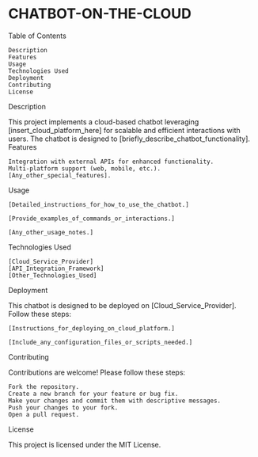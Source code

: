 # CHATBOT-ON-THE-CLOUD
Table of Contents

    Description
    Features
    Usage
    Technologies Used
    Deployment
    Contributing
    License

Description

This project implements a cloud-based chatbot leveraging [insert_cloud_platform_here] for scalable and efficient interactions with users. The chatbot is designed to [briefly_describe_chatbot_functionality].
Features

    Integration with external APIs for enhanced functionality.
    Multi-platform support (web, mobile, etc.).
    [Any_other_special_features].


Usage

    [Detailed_instructions_for_how_to_use_the_chatbot.]

    [Provide_examples_of_commands_or_interactions.]

    [Any_other_usage_notes.]

Technologies Used

    [Cloud_Service_Provider]
    [API_Integration_Framework]
    [Other_Technologies_Used]

Deployment

This chatbot is designed to be deployed on [Cloud_Service_Provider]. Follow these steps:

    [Instructions_for_deploying_on_cloud_platform.]

    [Include_any_configuration_files_or_scripts_needed.]

Contributing

Contributions are welcome! Please follow these steps:

    Fork the repository.
    Create a new branch for your feature or bug fix.
    Make your changes and commit them with descriptive messages.
    Push your changes to your fork.
    Open a pull request.

License

This project is licensed under the MIT License.
